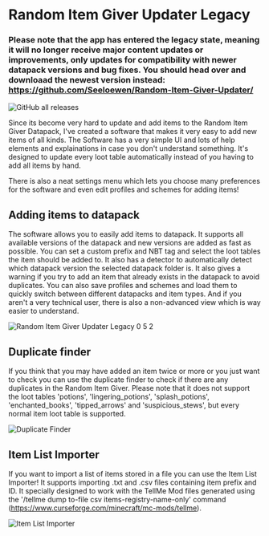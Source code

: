 # Random Item Giver Updater Legacy

### Please note that the app has entered the legacy state, meaning it will no longer receive major content updates or improvements, only updates for compatibility with newer datapack versions and bug fixes. You should head over and downloaad the newest version instead: https://github.com/Seeloewen/Random-Item-Giver-Updater/

![GitHub all releases](https://img.shields.io/github/downloads/Seeloewen/Random-Item-Giver-Updater-Legacy/total?style=for-the-badge)

Since its become very hard to update and add items to the Random Item Giver Datapack, I've created a software that makes it very easy to add new items of all kinds.
The Software has a very simple UI and lots of help elements and explainations in case you don't understand something. It's designed to update every loot table automatically instead of you having to add all items by hand.

There is also a neat settings menu which lets you choose many preferences for the software and even edit profiles and schemes for adding items!

## Adding items to datapack
The software allows you to easily add items to datapack. It supports all available versions of the datapack and new versions are added as fast as possible.
You can set a custom prefix and NBT tag and select the loot tables the item should be added to. It also has a detector to automatically detect which datapack version the selected datapack folder is. It also gives a warning if you try to add an item that already exists in the datapack to avoid duplicates. You can also save profiles and schemes and load them to quickly switch between different datapacks and item types. And if you aren't a very technical user, there is also a non-advanced view which is way easier to understand.

![Random Item Giver Updater Legacy 0 5 2](https://github.com/Seeloewen/Random-Item-Giver-Updater-Legacy/assets/74246933/4757b499-9986-4bc7-beba-461b77831313)

## Duplicate finder
If you think that you may have added an item twice or more or you just want to check you can use the duplicate finder to check if there are any duplicates in the Random Item Giver. Please note that it does not support the loot tables 'potions', 'lingering_potions', 'splash_potions', 'enchanted_books', 'tipped_arrows' and 'suspicious_stews', but every normal item loot table is supported.

![Duplicate Finder](https://github.com/Seeloewen/Random-Item-Giver-Updater-Legacy/assets/74246933/26296df0-5ef5-423f-b3ba-0f077f91eec8)

## Item List Importer
If you want to import a list of items stored in a file you can use the Item List Importer! It supports importing .txt and .csv files containing item prefix and ID. It specially designed to work with the TellMe Mod files generated using the '/tellme dump to-file csv items-registry-name-only' command (https://www.curseforge.com/minecraft/mc-mods/tellme).

![Item List Importer](https://github.com/Seeloewen/Random-Item-Giver-Updater-Legacy/assets/74246933/3447c9de-bfc2-4142-8552-ec4af2d99ab2)
